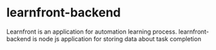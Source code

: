 # learnfront-backend
Learnfront is an application for automation learning process. learnfront-backend is node js application for storing data about task completion 
